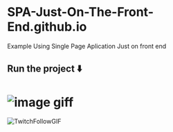 # SPA-Just-On-The-Front-End.github.io
Example Using Single Page Aplication Just on front end 
## Run the project ⬇️
# ![image giff ](https://github.com/ThiagoMassenoMaciel/SPA-Just-On-The-Front-End.github.io/blob/main/Funcionalidade-SPA-b%C3%A1sico.gif)
![TwitchFollowGIF](https://github.com/ThiagoMassenoMaciel/SPA-Just-On-The-Front-End.github.io/assets/107934374/0135338e-8232-4c0a-a888-ad91a546eb1c)


